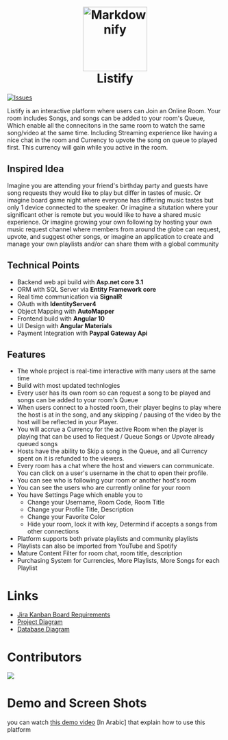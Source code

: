 <h1 align="center">
  <br>
   <img src="https://res.cloudinary.com/dvdcninhs/image/upload/v1603567008/Listify%20Photos/listifylogo_hav32f.png" alt="Markdownify" width="150" height="150">
  <br>
  Listify
  <br>
</h1>

[![Issues](https://img.shields.io/github/issues/aboelkassem/Listify)](https://github.com/aboelkassem/Listify/issues) 

Listify is an interactive platform where users can Join an Online Room. Your room includes Songs, and songs can be added to your room's Queue, Which enable all the connecitons in the same room to watch the same song/video at the same time. Including Streaming experience like having a nice chat in the room and Currency to upvote the song on queue to played first.
This currency will gain while you active in the room.

## Inspired Idea
Imagine you are attending your friend's birthday party and guests have song requests they would like to play but differ in tastes of music. Or imagine board game night where everyone has differing music tastes but only 1 device connected to the speaker. Or imagine a situtation where your significant other is remote but you would like to have a shared music experience. Or imagine growing your own following by hosting your own music request channel where members from around the globe can request, upvote, and suggest other songs, or imagine an application to create and manage your own playlists and/or can share them with a global community

## Technical Points
* Backend web api build with <b>Asp.net core 3.1</b>
* ORM with SQL Server via <b>Entity Framework core</b>
* Real time communication via <b>SignalR</b>
* OAuth with <b>IdentityServer4</b>
* Object Mapping with <b>AutoMapper</b>
* Frontend build with <b>Angular 10</b>
* UI Design with <b>Angular Materials</b>
* Payment Integration with <b>Paypal Gateway Api</b>

## Features
* The whole project is real-time interactive with many users at the same time
* Build with most updated technlogies
* Every user has its own room so can request a song to be played and songs can be added to your room's Queue
* When users connect to a hosted room, their player begins to play where the host is at in the song, and any skipping / pausing of the video by the host will be reflected in your Player.
* You will accrue a Currency for the active Room when the player is playing that can be used to Request / Queue Songs or Upvote already queued songs
* Hosts have the ability to Skip a song in the Queue, and all Currency spent on it is refunded to the viewers.
* Every room has a chat where the host and viewers can communicate. You can click on a user's username in the chat to open their profile.
* You can see who is following your room or another host's room
* You can see the users who are currently online for your room
* You have Settings Page which enable you to
  * Change your Username, Room Code, Room Title
  * Change your Profile Title, Description
  * Change your Favorite Color
  * Hide your room, lock it with key, Determind if accepts a songs from other connections
* Platform supports both private playlists and community playlists
* Playlists can also be imported from YouTube and Spotify
* Mature Content Filter for room chat, room title, description
* Purchasing System for Currencies, More Playlists, More Songs for each Playlist
  
# Links 

* [Jira Kanban Board Requirements](https://drive.google.com/file/d/1G0BYctL73ou7H5bwDvd9L2zD3ZfQJJBd/view?usp=sharing)
* [Project Diagram](https://drive.google.com/file/d/1OnioWe1-C_8e6LzytadPxKO9lgFpi8qq/view?usp=sharing)
* [Database Diagram](https://drive.google.com/file/d/1C7xjkgxr0kjzXIuHHiBPdBilV6JDjzW-/view?usp=sharing)

# Contributors
<a href="https://github.com/aboelkassem/Listify/graphs/contributors">
  <img src="https://contributors-img.web.app/image?repo=aboelkassem/Listify" />
</a>

# Demo and Screen Shots
you can watch [this demo video](https://youtu.be/NlUXDOMyAPM) [In Arabic] that explain how to use this platform
